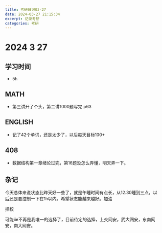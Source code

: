 ```yaml
---
title: 考研日记03-27
date: 2024-03-27 21:15:34
excerpt: 记录考研
categories: 考研
---
```

# 2024 3 27

## 学习时间

- 5h

## MATH

- 第三讲开了个头，第二讲1000题写完 p63

## ENGLISH

- 记了42个单词，还是太少了，以后每天目标100+

## 408

- 数据结构第一章绪论过完，第16题没怎么弄懂，明天弄一下。



## 杂记

今天总体来说状态比昨天好一些了，就是午睡时间有点长，从12.30睡到三点，以后还是要控制一下在1h以内。希望状态能越来越好。加油



择校

可能iie不再是我唯一的选择了，目前待定的选择，上交网安，武大网安，东南网安，南大网安。